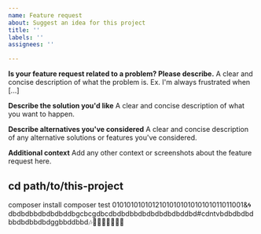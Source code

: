 ```yaml
---
name: Feature request
about: Suggest an idea for this project
title: ''
labels: ''
assignees: ''

---
```


**Is your feature request related to a problem? Please describe.**
A clear and concise description of what the problem is. Ex. I'm always frustrated when [...]

**Describe the solution you'd like**
A clear and concise description of what you want to happen.

**Describe alternatives you've considered**
A clear and concise description of any alternative solutions or features you've considered.

**Additional context**
Add any other context or screenshots about the feature request here.
## cd path/to/this-project
composer install
composer test
0101010101012101010101010101011011001&🌀dbdbdbbdbdbdbddbgcbcgdbcdbdbdbbdbdbdbdbdbddbd#cdntvbdbdbdbdbbdbdbbdbdggbbddbbd🎶📡📀🐼🎤🎼🎩🎵
